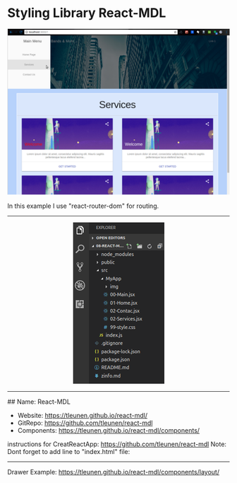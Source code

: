 # Styling Library React-MDL

![Screen Shoot](/src/MyApp/img/SS1.png)

In this example I use "react-router-dom" for routing.

<hr />
<p align="center">
  <img src="/src/MyApp/img/SS2.png" />
</p>
<hr />
## Name: React-MDL

- Website: https://tleunen.github.io/react-mdl/
- GitRepo: https://github.com/tleunen/react-mdl
- Components: https://tleunen.github.io/react-mdl/components/

instructions for CreatReactApp: https://github.com/tleunen/react-mdl
Note: Dont forget to add line to "index.html" file: <link rel="stylesheet" href="https://fonts.googleapis.com/icon?family=Material+Icons"> 



---------------------------------------------------

Drawer Example: https://tleunen.github.io/react-mdl/components/layout/